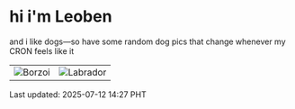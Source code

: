 # hi i'm Leoben

and i like dogs—so have some random dog pics that change whenever my CRON feels like it

|  |  |
|--------|----------|
| ![Borzoi](https://random-dog-vercel.vercel.app/api/random-borzoi?v=1752301666) | ![Labrador](https://random-dog-vercel.vercel.app/api/random-labrador?v=1752301666) |

Last updated: 2025-07-12 14:27 PHT
